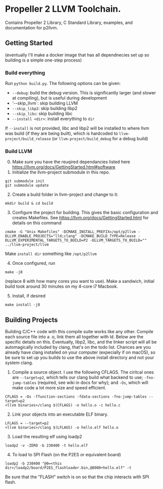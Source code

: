 # Propeller 2 LLVM Toolchain.
Contains Propeller 2 Library, C Standard Library, examples, and documentation for p2llvm.

## Getting Started
(eventually I'll make a docker image that has all dependnecies set up so building is a simple one-step process)

### Build everything
Run `python build.py`. The following options can be given: 
- `--debug`: build the debug version. This is significantly larger (and slower at compiling), but is useful during development
- '--skip_llvm`: skip building LLVM
- `--skip_libp2`: skip building libp2
- `--skip_libc`: skip building libc
- `--install <dir>`: install everything to `dir`

If `--install` is not provided, libc and libp2 will be installed to where llvm was build (if they are being built), which is hardcoded to `llvm-project/build_release` (or `llvm-project/build_debug` for a debug build)

### Build LLVM
0. Make sure you have the reuqired dependancies listed here https://llvm.org/docs/GettingStarted.html#software
1. Initialize the llvm-project submodule in this repo.
```
git submodule init
git submodule update
```
2. Create a build folder in llvm-project and change to it: 
```
mkdir build & cd build
```
3. Configure the project for building. This gives the basic configuration and creates Makefiles. See https://llvm.org/docs/GettingStarted.html for details on this command
``` 
cmake -G "Unix Makefiles" -DCMAKE_INSTALL_PREFIX=/opt/p2llvm -DLLVM_ENABLE_PROJECTS="lld;clang" -DCMAKE_BUILD_TYPE=Release -DLLVM_EXPERIMENTAL_TARGETS_TO_BUILD=P2 -DLLVM_TARGETS_TO_BUILD="" ../llvm-project/llvm
```
Make `install dir` something like `/opt/p2llvm`

4. Once configured, run 
```
make -j8
``` 
(replace 8 with how many cores you want to use). Make a sandwich, initial build took around 30 minutes on my 4-core i7 Macbook.

5. Install, if desired 
```
make install -j8
```

## Building Projects
Building C/C++ code with this compile suite works like any other. Compile each source file into a .o, link them all together with ld. Below are the specific details on this. Eventually, libp2, libc, and the linker script will all be automagically included by clang, that's on the todo list. Chances are you already have clang installed on your computer (expecially if on macOS), so be sure to set up you builds to use the above install directory and not your system clang.


1. Compile a source object. I use the following CFLAGS. The ciritcal ones are `--target=p2`, which tells our clang build what backend to use; `-fno-jump-tables` (required, see wiki in docs for why); and `-Os`, which will make code a lot more size and speed efficient.
```
CFLAGS = -Os -ffunction-sections -fdata-sections -fno-jump-tables --target=p2
<llvm binaries>/clang $(CFLAGS) -o hello.o -c hello.c
```
2. Link your objects into an executable ELF binary. 
```
LFLAGS = --target=p2
<llvm binaries>/clang $(LFLAGS) -o hello.elf hello.o
```
3. Load the resulting elf using loadp2
```
loadp2 -v -ZERO -b 230400 -t hello.elf
```
4. To load to SPI Flash (on the P2ES or equivalent board)
```
loadp2 -b 230400 "@0=<this dir>/loadp2/board/P2ES_flashloader.bin,@8000+hello.elf" -t
```
Be sure that the "FLASH" switch is on so that the chip interacts with SPI flash. 
